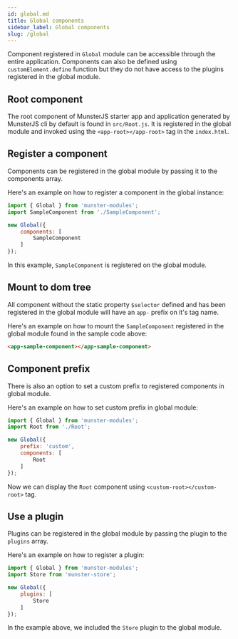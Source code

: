 ```yaml
---
id: global.md
title: Global components
sidebar_label: Global components
slug: /global
---
```


Component registered in `Global` module can be accessible through the entire application.
Components can also be defined using `customElement.define` function but they do not have access to the plugins registered in the global module.

## Root component

The root component of MunsterJS starter app and application generated by MunsterJS cli by default is found in `src/Root.js`.
It is registered in the global module and invoked using the `<app-root></app-root>` tag in the `index.html`.

## Register a component

Components can be registered in the global module by passing it to the components array.

Here's an example on how to register a component in the global instance:

```javascript
import { Global } from 'munster-modules';
import SampleComponent from './SampleComponent';

new Global({
    components: [
        SampleComponent
    ]
});
```

In this example, `SampleComponent` is registered on the global module.

## Mount to dom tree

All component without the static property `$selector` defined and has been registered in the global module will have an `app-` prefix on it's tag name.

Here's an example on how to mount the `SampleComponent` registered in the global module found in the sample code above:

```html
<app-sample-component></app-sample-component>
```

## Component prefix

There is also an option to set a custom prefix to registered components in global module.

Here's an example on how to set custom prefix in global module:

```javascript
import { Global } from 'munster-modules';
import Root from './Root';

new Global({
    prefix: 'custom',
    components: [
        Root
    ]
});
```

Now we can display the `Root` component using `<custom-root></custom-root>` tag.

## Use a plugin

Plugins can be registered in the global module by passing the plugin to the `plugins` array.

Here's an example on how to register a plugin:

```javascript
import { Global } from 'munster-modules';
import Store from 'munster-store';

new Global({
    plugins: [
        Store
    ]
});
```

In the example above, we included the `Store` plugin to the global module.